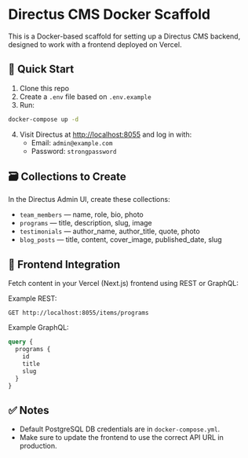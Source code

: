 # Directus CMS Docker Scaffold

This is a Docker-based scaffold for setting up a Directus CMS backend, designed to work with a frontend deployed on Vercel.

## 🚀 Quick Start

1. Clone this repo
2. Create a `.env` file based on `.env.example`
3. Run:

```bash
docker-compose up -d
```

4. Visit Directus at [http://localhost:8055](http://localhost:8055) and log in with:
   - Email: `admin@example.com`
   - Password: `strongpassword`

## 🗃️ Collections to Create

In the Directus Admin UI, create these collections:
- `team_members` — name, role, bio, photo
- `programs` — title, description, slug, image
- `testimonials` — author_name, author_title, quote, photo
- `blog_posts` — title, content, cover_image, published_date, slug

## 🧩 Frontend Integration

Fetch content in your Vercel (Next.js) frontend using REST or GraphQL:

Example REST:
```
GET http://localhost:8055/items/programs
```

Example GraphQL:
```graphql
query {
  programs {
    id
    title
    slug
  }
}
```

## ✅ Notes
- Default PostgreSQL DB credentials are in `docker-compose.yml`.
- Make sure to update the frontend to use the correct API URL in production.
